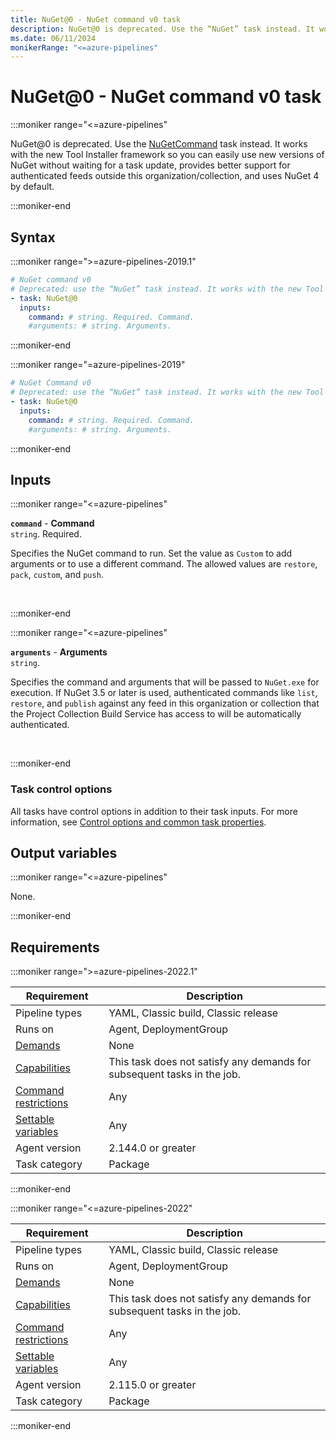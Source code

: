 ```yaml
---
title: NuGet@0 - NuGet command v0 task
description: NuGet@0 is deprecated. Use the “NuGet” task instead. It works with the new Tool Installer framework so you can easily use new versions of NuGet without waiting for a task update, provides better support for authenticated feeds outside this organization/collection, and uses NuGet 4 by default.
ms.date: 06/11/2024
monikerRange: "<=azure-pipelines"
---
```


# NuGet@0 - NuGet command v0 task

<!-- :::description::: -->
:::moniker range="<=azure-pipelines"

<!-- :::editable-content name="description"::: -->
NuGet@0 is deprecated. Use the [NuGetCommand](nuget-command-v2.md) task instead. It works with the new Tool Installer framework so you can easily use new versions of NuGet without waiting for a task update, provides better support for authenticated feeds outside this organization/collection, and uses NuGet 4 by default.
<!-- :::editable-content-end::: -->

<!-- This task is deprecated. -->

:::moniker-end
<!-- :::description-end::: -->

<!-- :::syntax::: -->
## Syntax

:::moniker range=">=azure-pipelines-2019.1"

```yaml
# NuGet command v0
# Deprecated: use the “NuGet” task instead. It works with the new Tool Installer framework so you can easily use new versions of NuGet without waiting for a task update, provides better support for authenticated feeds outside this organization/collection, and uses NuGet 4 by default.
- task: NuGet@0
  inputs:
    command: # string. Required. Command. 
    #arguments: # string. Arguments.
```

:::moniker-end

:::moniker range="=azure-pipelines-2019"

```yaml
# NuGet Command v0
# Deprecated: use the “NuGet” task instead. It works with the new Tool Installer framework so you can easily use new versions of NuGet without waiting for a task update, provides better support for authenticated feeds outside this account/collection, and uses NuGet 4 by default.
- task: NuGet@0
  inputs:
    command: # string. Required. Command. 
    #arguments: # string. Arguments.
```

:::moniker-end


<!-- :::syntax-end::: -->

<!-- :::inputs::: -->
## Inputs

<!-- :::item name="command"::: -->
:::moniker range="<=azure-pipelines"

**`command`** - **Command**<br>
`string`. Required.<br>
<!-- :::editable-content name="helpMarkDown"::: -->
Specifies the NuGet command to run. Set the value as `Custom` to add arguments or to use a different command. The allowed values are `restore`, `pack`, `custom`, and `push`.
<!-- :::editable-content-end::: -->
<br>

:::moniker-end
<!-- :::item-end::: -->
<!-- :::item name="arguments"::: -->
:::moniker range="<=azure-pipelines"

**`arguments`** - **Arguments**<br>
`string`.<br>
<!-- :::editable-content name="helpMarkDown"::: -->
Specifies the command and arguments that will be passed to `NuGet.exe` for execution. If NuGet 3.5 or later is used, authenticated commands like `list`, `restore`, and `publish` against any feed in this organization or collection that the Project Collection Build Service has access to will be automatically authenticated.
<!-- :::editable-content-end::: -->
<br>

:::moniker-end
<!-- :::item-end::: -->

### Task control options

All tasks have control options in addition to their task inputs. For more information, see [Control options and common task properties](/azure/devops/pipelines/yaml-schema/steps-task#common-task-properties).
<!-- :::inputs-end::: -->

<!-- :::outputVariables::: -->
## Output variables

:::moniker range="<=azure-pipelines"

None.

:::moniker-end
<!-- :::outputVariables-end::: -->

<!-- :::remarks::: -->
<!-- :::editable-content name="remarks"::: -->
<!-- :::editable-content-end::: -->
<!-- :::remarks-end::: -->

<!-- :::examples::: -->
<!-- :::editable-content name="examples"::: -->
<!-- :::editable-content-end::: -->
<!-- :::examples-end::: -->

<!-- :::properties::: -->
## Requirements

:::moniker range=">=azure-pipelines-2022.1"

| Requirement | Description |
|-------------|-------------|
| Pipeline types | YAML, Classic build, Classic release |
| Runs on | Agent, DeploymentGroup |
| [Demands](/azure/devops/pipelines/process/demands) | None |
| [Capabilities](/azure/devops/pipelines/agents/agents#capabilities) | This task does not satisfy any demands for subsequent tasks in the job. |
| [Command restrictions](/azure/devops/pipelines/security/templates#agent-logging-command-restrictions) | Any |
| [Settable variables](/azure/devops/pipelines/security/templates#agent-logging-command-restrictions) | Any |
| Agent version |  2.144.0 or greater |
| Task category | Package |

:::moniker-end

:::moniker range="<=azure-pipelines-2022"

| Requirement | Description |
|-------------|-------------|
| Pipeline types | YAML, Classic build, Classic release |
| Runs on | Agent, DeploymentGroup |
| [Demands](/azure/devops/pipelines/process/demands) | None |
| [Capabilities](/azure/devops/pipelines/agents/agents#capabilities) | This task does not satisfy any demands for subsequent tasks in the job. |
| [Command restrictions](/azure/devops/pipelines/security/templates#agent-logging-command-restrictions) | Any |
| [Settable variables](/azure/devops/pipelines/security/templates#agent-logging-command-restrictions) | Any |
| Agent version |  2.115.0 or greater |
| Task category | Package |

:::moniker-end
<!-- :::properties-end::: -->

<!-- :::see-also::: -->
<!-- :::editable-content name="seeAlso"::: -->
<!-- :::editable-content-end::: -->
<!-- :::see-also-end::: -->
